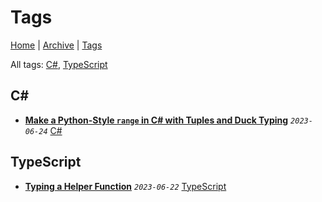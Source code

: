 # Tags

[Home](../README.md) | [Archive](./archive.md) | [Tags](./tags.md)

All tags: [C#](./tags.md#C#), [TypeScript](./tags.md#TypeScript)

## C#

- __[Make a Python-Style `range` in C# with Tuples and Duck Typing](../src/2023/6/24/python_style_range/README.md)__
  _`2023-06-24`_
  [C#](./tags.md#C#)


## TypeScript

- __[Typing a Helper Function](../src/2023/6/22/typing_a_helper_function/README.md)__
  _`2023-06-22`_
  [TypeScript](./tags.md#TypeScript)


